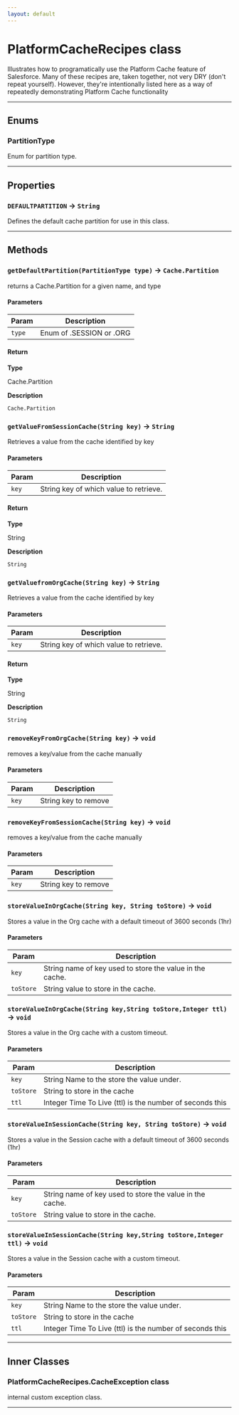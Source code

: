 ```yaml
---
layout: default
---
```

# PlatformCacheRecipes class

Illustrates how to programatically use the Platform Cache feature of Salesforce. Many of these recipes are, taken together, not very DRY (don&apos;t repeat yourself). However, they&apos;re intentionally listed here as a way of repeatedly demonstrating Platform Cache functionality

---
## Enums
### PartitionType


 Enum for partition type.

---
## Properties

### `DEFAULTPARTITION` → `String`

Defines the default cache partition for use in this class.

---
## Methods
### `getDefaultPartition(PartitionType type)` → `Cache.Partition`

returns a Cache.Partition for a given name, and type

#### Parameters
|Param|Description|
|-----|-----------|
|`type` |   Enum of .SESSION or .ORG |

#### Return

**Type**

Cache.Partition

**Description**

`Cache.Partition`

### `getValueFromSessionCache(String key)` → `String`

Retrieves a value from the cache identified by key

#### Parameters
|Param|Description|
|-----|-----------|
|`key` |    String key of which value to retrieve. |

#### Return

**Type**

String

**Description**

`String`

### `getValuefromOrgCache(String key)` → `String`

Retrieves a value from the cache identified by key

#### Parameters
|Param|Description|
|-----|-----------|
|`key` |    String key of which value to retrieve. |

#### Return

**Type**

String

**Description**

`String`

### `removeKeyFromOrgCache(String key)` → `void`

removes a key/value from the cache manually

#### Parameters
|Param|Description|
|-----|-----------|
|`key` |    String key to remove |

### `removeKeyFromSessionCache(String key)` → `void`

removes a key/value from the cache manually

#### Parameters
|Param|Description|
|-----|-----------|
|`key` |    String key to remove |

### `storeValueInOrgCache(String key, String toStore)` → `void`

Stores a value in the Org cache with a default timeout of 3600 seconds (1hr)

#### Parameters
|Param|Description|
|-----|-----------|
|`key` |      String name of key used to store the value in the cache. |
|`toStore` |  String value to store in the cache. |

### `storeValueInOrgCache(String key,String toStore,Integer ttl)` → `void`

Stores a value in the Org cache with a custom timeout.

#### Parameters
|Param|Description|
|-----|-----------|
|`key` |      String Name to the store the value under. |
|`toStore` |  String to store in the cache |
|`ttl` |      Integer Time To Live (ttl) is the number of seconds this |

### `storeValueInSessionCache(String key, String toStore)` → `void`

Stores a value in the Session cache with a default timeout of 3600 seconds (1hr)

#### Parameters
|Param|Description|
|-----|-----------|
|`key` |      String name of key used to store the value in the cache. |
|`toStore` |  String value to store in the cache. |

### `storeValueInSessionCache(String key,String toStore,Integer ttl)` → `void`

Stores a value in the Session cache with a custom timeout.

#### Parameters
|Param|Description|
|-----|-----------|
|`key` |      String Name to the store the value under. |
|`toStore` |  String to store in the cache |
|`ttl` |      Integer Time To Live (ttl) is the number of seconds this |

---
## Inner Classes

### PlatformCacheRecipes.CacheException class

internal custom exception class.

---
